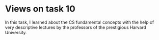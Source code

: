 # Views on task 10
In this task, I learned about the CS fundamental concepts with the help of very descriptive lectures by the professors of the prestigious Harvard University.
